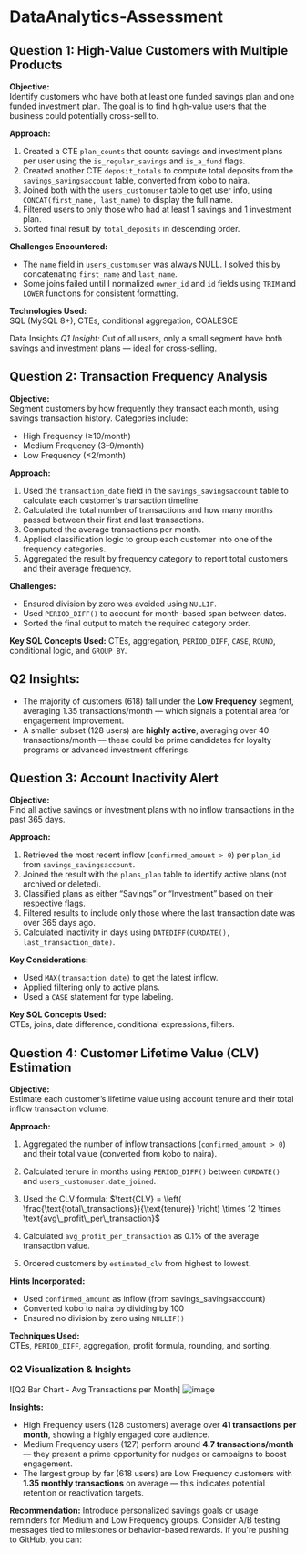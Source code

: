 # DataAnalytics-Assessment
## Question 1: High-Value Customers with Multiple Products

**Objective:**  
Identify customers who have both at least one funded savings plan and one funded investment plan. The goal is to find high-value users that the business could potentially cross-sell to.

**Approach:**
1. Created a CTE `plan_counts` that counts savings and investment plans per user using the `is_regular_savings` and `is_a_fund` flags.
2. Created another CTE `deposit_totals` to compute total deposits from the `savings_savingsaccount` table, converted from kobo to naira.
3. Joined both with the `users_customuser` table to get user info, using `CONCAT(first_name, last_name)` to display the full name.
4. Filtered users to only those who had at least 1 savings and 1 investment plan.
5. Sorted final result by `total_deposits` in descending order.

**Challenges Encountered:**
- The `name` field in `users_customuser` was always NULL. I solved this by concatenating `first_name` and `last_name`.
- Some joins failed until I normalized `owner_id` and `id` fields using `TRIM` and `LOWER` functions for consistent formatting.

**Technologies Used:**  
SQL (MySQL 8+), CTEs, conditional aggregation, COALESCE

Data Insights
_Q1 Insight:_ Out of all users, only a small segment have both savings and investment plans — ideal for cross-selling.

## Question 2: Transaction Frequency Analysis

**Objective:**  
Segment customers by how frequently they transact each month, using savings transaction history. Categories include:
- High Frequency (≥10/month)
- Medium Frequency (3–9/month)
- Low Frequency (≤2/month)

**Approach:**
1. Used the `transaction_date` field in the `savings_savingsaccount` table to calculate each customer's transaction timeline.
2. Calculated the total number of transactions and how many months passed between their first and last transactions.
3. Computed the average transactions per month.
4. Applied classification logic to group each customer into one of the frequency categories.
5. Aggregated the result by frequency category to report total customers and their average frequency.

**Challenges:**
- Ensured division by zero was avoided using `NULLIF`.
- Used `PERIOD_DIFF()` to account for month-based span between dates.
- Sorted the final output to match the required category order.

**Key SQL Concepts Used:**
CTEs, aggregation, `PERIOD_DIFF`, `CASE`, `ROUND`, conditional logic, and `GROUP BY`.

## Q2 Insights:
- The majority of customers (618) fall under the **Low Frequency** segment, averaging 1.35 transactions/month — which signals a potential area for engagement improvement.
- A smaller subset (128 users) are **highly active**, averaging over 40 transactions/month — these could be prime candidates for loyalty programs or advanced investment offerings.

## Question 3: Account Inactivity Alert

**Objective:**  
Find all active savings or investment plans with no inflow transactions in the past 365 days.

**Approach:**
1. Retrieved the most recent inflow (`confirmed_amount > 0`) per `plan_id` from `savings_savingsaccount`.
2. Joined the result with the `plans_plan` table to identify active plans (not archived or deleted).
3. Classified plans as either “Savings” or “Investment” based on their respective flags.
4. Filtered results to include only those where the last transaction date was over 365 days ago.
5. Calculated inactivity in days using `DATEDIFF(CURDATE(), last_transaction_date)`.

**Key Considerations:**
- Used `MAX(transaction_date)` to get the latest inflow.
- Applied filtering only to active plans.
- Used a `CASE` statement for type labeling.

**Key SQL Concepts Used:**  
CTEs, joins, date difference, conditional expressions, filters.

## Question 4: Customer Lifetime Value (CLV) Estimation

**Objective:**  
Estimate each customer’s lifetime value using account tenure and their total inflow transaction volume.

**Approach:**
1. Aggregated the number of inflow transactions (`confirmed_amount > 0`) and their total value (converted from kobo to naira).
2. Calculated tenure in months using `PERIOD_DIFF()` between `CURDATE()` and `users_customuser.date_joined`.
3. Used the CLV formula:
$\text{CLV} = \left( \frac{\text{total\_transactions}}{\text{tenure}} \right) \times 12 \times \text{avg\_profit\_per\_transaction}$

4. Calculated `avg_profit_per_transaction` as 0.1% of the average transaction value.
5. Ordered customers by `estimated_clv` from highest to lowest.

**Hints Incorporated:**
- Used `confirmed_amount` as inflow (from savings_savingsaccount)
- Converted kobo to naira by dividing by 100
- Ensured no division by zero using `NULLIF()`

**Techniques Used:**  
CTEs, `PERIOD_DIFF`, aggregation, profit formula, rounding, and sorting.


### Q2 Visualization & Insights

![Q2 Bar Chart - Avg Transactions per Month] ![image](https://github.com/user-attachments/assets/6abbba45-cc78-4fdc-9716-5e21c89ef815)


**Insights:**
- High Frequency users (128 customers) average over **41 transactions per month**, showing a highly engaged core audience.
- Medium Frequency users (127) perform around **4.7 transactions/month** — they present a prime opportunity for nudges or campaigns to boost engagement.
- The largest group by far (618 users) are Low Frequency customers with **1.35 monthly transactions** on average — this indicates potential retention or reactivation targets.

**Recommendation:**
Introduce personalized savings goals or usage reminders for Medium and Low Frequency groups. Consider A/B testing messages tied to milestones or behavior-based rewards. If you're pushing to GitHub, you can:
